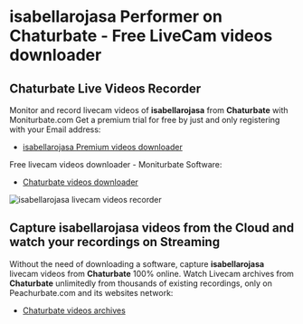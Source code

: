 # isabellarojasa Performer on Chaturbate - Free LiveCam videos downloader

## Chaturbate Live Videos Recorder

Monitor and record livecam videos of **isabellarojasa** from **Chaturbate** with Moniturbate.com
Get a premium trial for free by just and only registering with your Email address:
* [isabellarojasa Premium videos downloader](https://moniturbate.com/request-demo-licence-key.html)

Free livecam videos downloader - Moniturbate Software:
* [Chaturbate videos downloader](https://moniturbate.com/moniturbate-download-software.html)

![isabellarojasa livecam videos recorder](https://peachurnet.com/templates/moniturbate-software.png)


## Capture isabellarojasa videos from the Cloud and watch your recordings on Streaming

Without the need of downloading a software, capture **isabellarojasa** livecam videos from **Chaturbate** 100% online.
Watch Livecam archives from **Chaturbate** unlimitedly from thousands of existing recordings, only on Peachurbate.com and its websites network:
* [Chaturbate videos archives](https://peachurnet.com/)